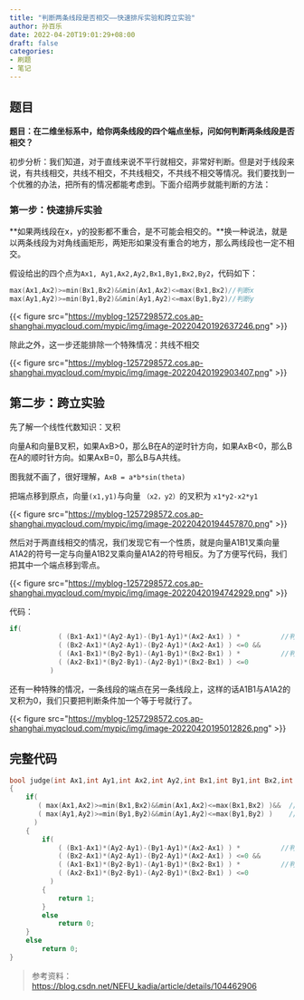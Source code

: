 ```yaml
---
title: "判断两条线段是否相交——快速排斥实验和跨立实验"
author: 孙百乐
date: 2022-04-20T19:01:29+08:00
draft: false
categories: 
- 刷题
- 笔记
---
```


##  题目

**题目：在二维坐标系中，给你两条线段的四个端点坐标，问如何判断两条线段是否相交？**

初步分析：我们知道，对于直线来说不平行就相交，非常好判断。但是对于线段来说，有共线相交，共线不相交，不共线相交，不共线不相交等情况。我们要找到一个优雅的办法，把所有的情况都能考虑到。下面介绍两步就能判断的方法：

### 第一步：快速排斥实验

**如果两线段在x，y的投影都不重合，是不可能会相交的。**换一种说法，就是以两条线段为对角线画矩形，两矩形如果没有重合的地方，那么两线段也一定不相交。

假设给出的四个点为`Ax1, Ay1,Ax2,Ay2,Bx1,By1,Bx2,By2`，代码如下：

```c++
max(Ax1,Ax2)>=min(Bx1,Bx2)&&min(Ax1,Ax2)<=max(Bx1,Bx2)//判断x
max(Ay1,Ay2)>=min(By1,By2)&&min(Ay1,Ay2)<=max(By1,By2)//判断y
```

{{< figure src="https://myblog-1257298572.cos.ap-shanghai.myqcloud.com/mypic/img/image-20220420192637246.png" >}}



除此之外，这一步还能排除一个特殊情况：共线不相交

{{< figure src="https://myblog-1257298572.cos.ap-shanghai.myqcloud.com/mypic/img/image-20220420192903407.png" >}}



## 第二步：跨立实验

先了解一个线性代数知识：叉积

向量A和向量B叉积，如果AxB>0，那么B在A的逆时针方向，如果AxB<0，那么B在A的顺时针方向。如果AxB=0，那么B与A共线。

图我就不画了，很好理解，`AxB = a*b*sin(theta)`

把端点移到原点，向量`(x1,y1)`与向量 `（x2，y2）`的叉积为 `x1*y2-x2*y1`

{{< figure src="https://myblog-1257298572.cos.ap-shanghai.myqcloud.com/mypic/img/image-20220420194457870.png" >}}

然后对于两直线相交的情况，我们发现它有一个性质，就是向量A1B1叉乘向量A1A2的符号一定与向量A1B2叉乘向量A1A2的符号相反。为了方便写代码，我们把其中一个端点移到零点。

{{< figure src="https://myblog-1257298572.cos.ap-shanghai.myqcloud.com/mypic/img/image-20220420194742929.png" >}}

代码：

```c++
if(
            ( (Bx1-Ax1)*(Ay2-Ay1)-(By1-Ay1)*(Ax2-Ax1) ) *          //判断B是否跨过A
            ( (Bx2-Ax1)*(Ay2-Ay1)-(By2-Ay1)*(Ax2-Ax1) ) <=0 &&
            ( (Ax1-Bx1)*(By2-By1)-(Ay1-By1)*(Bx2-Bx1) ) *          //判断A是否跨过B
            ( (Ax2-Bx1)*(By2-By1)-(Ay2-By1)*(Bx2-Bx1) ) <=0
          )

```

还有一种特殊的情况，一条线段的端点在另一条线段上，这样的话A1B1与A1A2的叉积为0，我们只要把判断条件加一个等于号就行了。

{{< figure src="https://myblog-1257298572.cos.ap-shanghai.myqcloud.com/mypic/img/image-20220420195012826.png" >}}



## 完整代码

```C++
bool judge(int Ax1,int Ay1,int Ax2,int Ay2,int Bx1,int By1,int Bx2,int By2)
{
    if(
       ( max(Ax1,Ax2)>=min(Bx1,Bx2)&&min(Ax1,Ax2)<=max(Bx1,Bx2) )&&  //判断x轴投影
       ( max(Ay1,Ay2)>=min(By1,By2)&&min(Ay1,Ay2)<=max(By1,By2) )    //判断y轴投影
      )
    {
        if(
            ( (Bx1-Ax1)*(Ay2-Ay1)-(By1-Ay1)*(Ax2-Ax1) ) *          //判断B是否跨过A
            ( (Bx2-Ax1)*(Ay2-Ay1)-(By2-Ay1)*(Ax2-Ax1) ) <=0 &&
            ( (Ax1-Bx1)*(By2-By1)-(Ay1-By1)*(Bx2-Bx1) ) *          //判断A是否跨过B
            ( (Ax2-Bx1)*(By2-By1)-(Ay2-By1)*(Bx2-Bx1) ) <=0
          )
        {
            return 1;
        }
        else
            return 0;
    }
    else
        return 0;
}

```



> 参考资料：https://blog.csdn.net/NEFU_kadia/article/details/104462906
